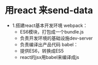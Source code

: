 # 用react 来send-data
 - 1.搭建react基本开发环境
    webpack：
    - ES6模块，打包成一个bundle.js
    - 负责开发环境的基础设施dev-server
    - 负责编译出产品代码
    babel：
    - 提供ES6，转换成ES5
    - react的jsx用babel来编译成js
